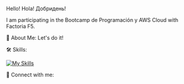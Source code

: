 Hello! Hola! Добридень!

I am participating in the Bootcamp de Programación y AWS Cloud with Factoria F5.

🚀 About Me:
Let's do it!

🛠 Skills:

[![My Skills](https://skillicons.dev/icons?i=js,html,css,figma,git,github,vscode)](https://skillicons.dev)



🔗  Connect with me:

